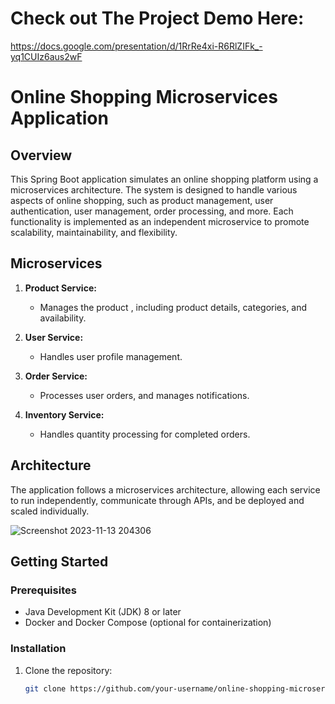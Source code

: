# Check out The Project Demo Here:
https://docs.google.com/presentation/d/1RrRe4xi-R6RlZIFk_-yq1CUIz6aus2wF

# Online Shopping Microservices Application

## Overview

This Spring Boot application simulates an online shopping platform using a microservices architecture. The system is designed to handle various aspects of online shopping, such as product management, user authentication, user management, order processing, and more. Each functionality is implemented as an independent microservice to promote scalability, maintainability, and flexibility.

## Microservices

1. **Product Service:**
   - Manages the product , including product details, categories, and availability.

2. **User Service:**
   - Handles user profile management.

4. **Order Service:**
   - Processes user orders, and manages notifications.

5. **Inventory Service:**
   - Handles quantity processing for completed orders.

## Architecture

The application follows a microservices architecture, allowing each service to run independently, communicate through APIs, and be deployed and scaled individually.

![Screenshot 2023-11-13 204306](https://github.com/OsamaRimawi/Microservices/assets/90480363/c92b27d7-24e9-47f8-8bf1-58e795a3b5d7)


## Getting Started

### Prerequisites

- Java Development Kit (JDK) 8 or later
- Docker and Docker Compose (optional for containerization)

### Installation

1. Clone the repository:

   ```bash
   git clone https://github.com/your-username/online-shopping-microservices.git
